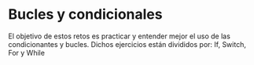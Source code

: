 # Bucles y condicionales
El objetivo de estos retos es practicar y entender mejor el uso de las condicionantes y bucles. Dichos ejercicios están divididos por: If, Switch, For y While
